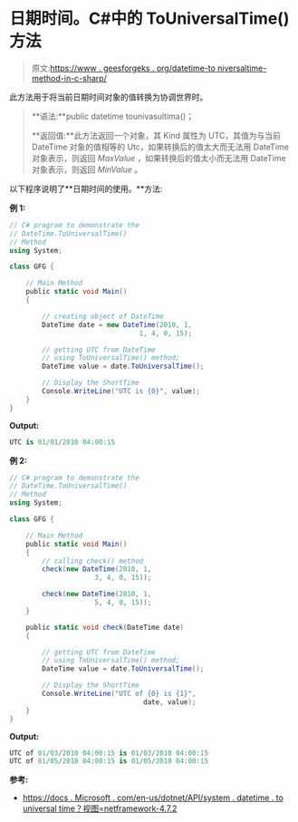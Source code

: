 # 日期时间。C#中的 ToUniversalTime()方法

> 原文:[https://www . geesforgeks . org/datetime-to niversaltime-method-in-c-sharp/](https://www.geeksforgeeks.org/datetime-touniversaltime-method-in-c-sharp/)

此方法用于将当前日期时间对象的值转换为协调世界时。

> **语法:**public datetime tounivasultima()；
> 
> **返回值:**此方法返回一个对象，其 Kind 属性为 UTC，其值为与当前 DateTime 对象的值相等的 Utc，如果转换后的值太大而无法用 DateTime 对象表示，则返回 *MaxValue* ，如果转换后的值太小而无法用 DateTime 对象表示，则返回 *MinValue* 。

以下程序说明了**日期时间的使用。**方法:

**例 1:**

```cs
// C# program to demonstrate the
// DateTime.ToUniversalTime()
// Method
using System;

class GFG {

    // Main Method
    public static void Main()
    {

        // creating object of DateTime
        DateTime date = new DateTime(2010, 1,
                                1, 4, 0, 15);

        // getting UTC from DateTime
        // using ToUniversalTime() method;
        DateTime value = date.ToUniversalTime();

        // Display the ShortTime
        Console.WriteLine("UTC is {0}", value);
    }
}
```

**Output:**

```cs
UTC is 01/01/2010 04:00:15

```

**例 2:**

```cs
// C# program to demonstrate the
// DateTime.ToUniversalTime()
// Method
using System;

class GFG {

    // Main Method
    public static void Main()
    {
        // calling check() method
        check(new DateTime(2010, 1,
                     3, 4, 0, 15));

        check(new DateTime(2010, 1,
                     5, 4, 0, 15));
    }

    public static void check(DateTime date)
    {

        // getting UTC from DateTime
        // using ToUniversalTime() method;
        DateTime value = date.ToUniversalTime();

        // Display the ShortTime
        Console.WriteLine("UTC of {0} is {1}",
                                 date, value);
    }
}
```

**Output:**

```cs
UTC of 01/03/2010 04:00:15 is 01/03/2010 04:00:15
UTC of 01/05/2010 04:00:15 is 01/05/2010 04:00:15

```

**参考:**

*   [https://docs . Microsoft . com/en-us/dotnet/API/system . datetime . to universal time？视图=netframework-4.7.2](https://docs.microsoft.com/en-us/dotnet/api/system.datetime.touniversaltime?view=netframework-4.7.2)